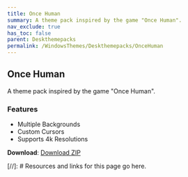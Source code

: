```yaml
---
title: Once Human
summary: A theme pack inspired by the game "Once Human".
nav_exclude: true
has_toc: false
parent: Deskthemepacks
permalink: /WindowsThemes/Deskthemepacks/OnceHuman
---
```


## Once Human
A theme pack inspired by the game "Once Human".

### Features

- Multiple Backgrounds
- Custom Cursors
- Supports 4k Resolutions

**Download**: [Download ZIP] 

<!-- ////////////////////////////////////////////////////////////////////////////////////////////////////////////////////// -->

[//]: # Resources and links for this page go here.

[Download ZIP]: https://gitlab.com/the-back-room/deskthemepacks/sfw/once-human/-/archive/main/once-human-main.zip

<!-- ////////////////////////////////////////////////////////////////////////////////////////////////////////////////////// -->

